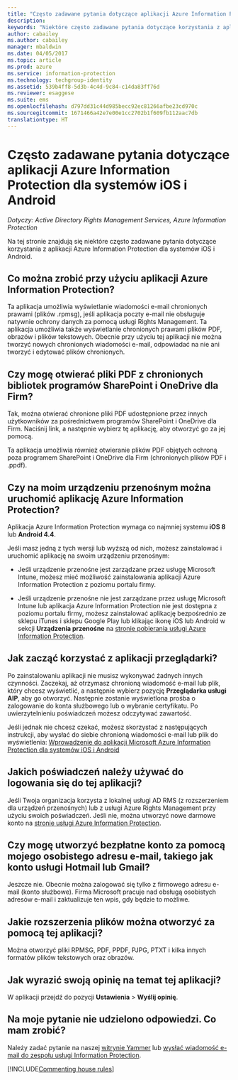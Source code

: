 ```yaml
---
title: "Często zadawane pytania dotyczące aplikacji Azure Information Protection dla systemów iOS i Android"
description: 
keywords: "Niektóre często zadawane pytania dotyczące korzystania z aplikacji Azure Information Protection dla systemów iOS i Android"
author: cabailey
ms.author: cabailey
manager: mbaldwin
ms.date: 04/05/2017
ms.topic: article
ms.prod: azure
ms.service: information-protection
ms.technology: techgroup-identity
ms.assetid: 539b4ff8-5d3b-4c4d-9c84-c14da83ff76d
ms.reviewer: esaggese
ms.suite: ems
ms.openlocfilehash: d797dd31c44d985becc92ec81266afbe23cd970c
ms.sourcegitcommit: 1671466a42e7e00e1cc2702b1f609fb112aac7db
translationtype: HT
---
```

# <a name="faqs-for-microsoft-azure-information-protection-app-for-ios-and-android"></a>Często zadawane pytania dotyczące aplikacji Azure Information Protection dla systemów iOS i Android

*Dotyczy: Active Directory Rights Management Services, Azure Information Protection*

Na tej stronie znajdują się niektóre często zadawane pytania dotyczące korzystania z aplikacji Azure Information Protection dla systemów iOS i Android.

## <a name="what-can-i-do-with-the-azure-information-protection-app"></a>Co można zrobić przy użyciu aplikacji Azure Information Protection?

Ta aplikacja umożliwia wyświetlanie wiadomości e-mail chronionych prawami (plików .rpmsg), jeśli aplikacja poczty e-mail nie obsługuje natywnie ochrony danych za pomocą usługi Rights Management. Ta aplikacja umożliwia także wyświetlanie chronionych prawami plików PDF, obrazów i plików tekstowych. Obecnie przy użyciu tej aplikacji nie można tworzyć nowych chronionych wiadomości e-mail, odpowiadać na nie ani tworzyć i edytować plików chronionych.

## <a name="can-i-open-pdf-files-that-are-in-sharepoint-protected-libraries-and-onedrive-for-business"></a>Czy mogę otwierać pliki PDF z chronionych bibliotek programów SharePoint i OneDrive dla Firm?

Tak, można otwierać chronione pliki PDF udostępnione przez innych użytkowników za pośrednictwem programów SharePoint i OneDrive dla Firm. Naciśnij link, a następnie wybierz tę aplikację, aby otworzyć go za jej pomocą. 

Ta aplikacja umożliwia również otwieranie plików PDF objętych ochroną poza programem SharePoint i OneDrive dla Firm (chronionych plików PDF i .ppdf).

## <a name="can-my-mobile-device-run-the-azure-information-protection-app"></a>Czy na moim urządzeniu przenośnym można uruchomić aplikację Azure Information Protection?

Aplikacja Azure Information Protection wymaga co najmniej systemu **iOS 8** lub **Android 4.4**.

Jeśli masz jedną z tych wersji lub wyższą od nich, możesz zainstalować i uruchomić aplikację na swoim urządzeniu przenośnym:

- Jeśli urządzenie przenośne jest zarządzane przez usługę Microsoft Intune, możesz mieć możliwość zainstalowania aplikacji Azure Information Protection z poziomu portalu firmy.

- Jeśli urządzenie przenośne nie jest zarządzane przez usługę Microsoft Intune lub aplikacja Azure Information Protection nie jest dostępna z poziomu portalu firmy, możesz zainstalować aplikację bezpośrednio ze sklepu iTunes i sklepu Google Play lub klikając ikonę iOS lub Android w sekcji **Urządzenia przenośne** na [stronie pobierania usługi Azure Information Protection](https://portal.azurerms.com/#/download). 

## <a name="how-do-i-get-started-with-the-viewer-app"></a>Jak zacząć korzystać z aplikacji przeglądarki?

Po zainstalowaniu aplikacji nie musisz wykonywać żadnych innych czynności. Zaczekaj, aż otrzymasz chronioną wiadomość e-mail lub plik, który chcesz wyświetlić, a następnie wybierz pozycję **Przeglądarka usługi AIP**, aby go otworzyć. Następnie zostanie wyświetlona prośba o zalogowanie do konta służbowego lub o wybranie certyfikatu. Po uwierzytelnieniu poświadczeń możesz odczytywać zawartość.

Jeśli jednak nie chcesz czekać, możesz skorzystać z następujących instrukcji, aby wysłać do siebie chronioną wiadomości e-mail lub plik do wyświetlenia: [Wprowadzenie do aplikacji Microsoft Azure Information Protection dla systemów iOS i Android](mobile-app-get-started.md) 
## <a name="what-credentials-should-i-use-to-sign-in-to-this-app"></a>Jakich poświadczeń należy używać do logowania się do tej aplikacji?

Jeśli Twoja organizacja korzysta z lokalnej usługi AD RMS (z rozszerzeniem dla urządzeń przenośnych) lub z usługi Azure Rights Management przy użyciu swoich poświadczeń. Jeśli nie, można utworzyć nowe darmowe konto na [stronie usługi Azure Information Protection](https://portal.office.com/signup?sku=rms&ru=https%3A%2F%2Fportal.azurerms.com%2F%23%2Fdownload).

## <a name="can-i-sign-up-for-the-free-account-with-my-personal-email-address-such-as-a-hotmail-or-gmail-account"></a>Czy mogę utworzyć bezpłatne konto za pomocą mojego osobistego adresu e-mail, takiego jak konto usługi Hotmail lub Gmail?

Jeszcze nie. Obecnie można zalogować się tylko z firmowego adresu e-mail (konto służbowe). Firma Microsoft pracuje nad obsługą osobistych adresów e-mail i zaktualizuje ten wpis, gdy będzie to możliwe.

## <a name="which-file-extensions-can-i-open-with-this-app"></a>Jakie rozszerzenia plików można otworzyć za pomocą tej aplikacji?

Można otworzyć pliki RPMSG, PDF, PPDF, PJPG, PTXT i kilka innych formatów plików tekstowych oraz obrazów.

##  <a name="how-do-i-provide-feedback-about-this-app"></a>Jak wyrazić swoją opinię na temat tej aplikacji?

W aplikacji przejdź do pozycji **Ustawienia** > **Wyślij opinię**.


## <a name="my-question-has-not-been-answeredwhat-should-i-do"></a>Na moje pytanie nie udzielono odpowiedzi. Co mam zrobić?

Należy zadać pytanie na naszej [witrynie Yammer](https://www.yammer.com/AskIPTeam) lub [wysłać wiadomość e-mail do zespołu usługi Information Protection](mailto:askIPteam@microsoft.com?subject=Question%20about%20Azure%20Information%20Protection%20app).

[!INCLUDE[Commenting house rules](../includes/houserules.md)]